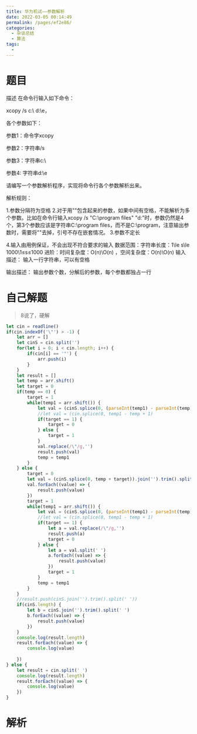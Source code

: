 ```yaml
---
title: 华为机试——参数解析
date: 2022-03-05 00:14:49
permalink: /pages/ef2e86/
categories:
  - 杂谈总结
  - 算法
tags:
  - 
---
```

# 题目
描述
在命令行输入如下命令：

xcopy /s c:\\ d:\\e，

各个参数如下：

参数1：命令字xcopy

参数2：字符串/s

参数3：字符串c:\\

参数4: 字符串d:\\e

请编写一个参数解析程序，实现将命令行各个参数解析出来。


解析规则：

1.参数分隔符为空格
2.对于用""包含起来的参数，如果中间有空格，不能解析为多个参数。比如在命令行输入xcopy /s "C:\\program files" "d:\"时，参数仍然是4个，第3个参数应该是字符串C:\\program files，而不是C:\\program，注意输出参数时，需要将""去掉，引号不存在嵌套情况。
3.参数不定长

4.输入由用例保证，不会出现不符合要求的输入
数据范围：字符串长度：1\le s\le 1000\1≤s≤1000 
进阶：时间复杂度：O(n)\O(n) ，空间复杂度：O(n)\O(n) 
输入描述：
输入一行字符串，可以有空格

输出描述：
输出参数个数，分解后的参数，每个参数都独占一行

# 自己解题
> 8说了，硬解
```js
let cin = readline()
if(cin.indexOf('\"') > -1) {
    let arr = []
    let cinS = cin.split('')
    for(let i = 0; i < cin.length; i++) {
        if(cin[i] == '"') {
            arr.push(i)
        }
    }
    let result = []
    let temp = arr.shift()
    let target = 0
    if(temp == 0) {
        target = 1
        while(temp1 = arr.shift()) {
            let val = (cinS.splice(0, (parseInt(temp1) - parseInt(temp) + target))).join('').trim()
            //let val = (cin.splice(0, temp1 - temp + 1)
            if(target == 1) {
                target = 0
            } else {
                target = 1
            }
            val.replace(/\"/g,'')
            result.push(val)
            temp = temp1
        }
    } else {
        target = 0
        let val = (cinS.splice(0, temp + target)).join('').trim().split(' ')
        val.forEach((value) => {
            result.push(value)
        })
        target = 1
        while(temp1 = arr.shift()) {
            let val = (cinS.splice(0, (parseInt(temp1) - parseInt(temp) + target))).join('').trim()
            //let val = (cin.splice(0, temp1 - temp + 1)
            if(target == 1) {
                let a = val.replace(/\"/g,'')
                result.push(a)
                target = 0
            } else {
                let a = val.split(' ')
                a.forEach((value) => {
                    result.push(value)
                })
                target = 1
            }
            temp = temp1
        }
    }
    //result.push(cinS.join('').trim().split(' '))
    if(cinS.length) {
        let b = cinS.join('').trim().split(' ')
        b.forEach((value) => {
            result.push(value)
        })
    }
    console.log(result.length)
    result.forEach((value) => {
        console.log(value)
        
    })
} else {
    let result = cin.split(' ')
    console.log(result.length)
    result.forEach((value) => {
        console.log(value)
    })
}
```

# 解析
> 